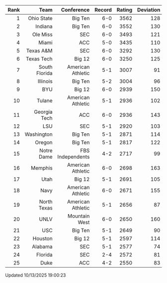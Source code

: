 | Rank  | Team                 | Conference           | Record   | Rating | Deviation |
| ---:  | ---:                 | ---:                 | ---:     | ---:   | ---:      |
| 1     | Ohio State           | Big Ten              | 6-0      | 3562   | 128       |
| 2     | Indiana              | Big Ten              | 6-0      | 3552   | 130       |
| 3     | Ole Miss             | SEC                  | 6-0      | 3493   | 121       |
| 4     | Miami                | ACC                  | 5-0      | 3435   | 110       |
| 5     | Texas A&M            | SEC                  | 6-0      | 3292   | 130       |
| 6     | Texas Tech           | Big 12               | 6-0      | 3250   | 125       |
| 7     | South Florida        | American Athletic    | 5-1      | 3007   | 91        |
| 8     | Illinois             | Big Ten              | 5-2      | 3004   | 96        |
| 9     | BYU                  | Big 12               | 6-0      | 2939   | 150       |
| 10    | Tulane               | American Athletic    | 5-1      | 2936   | 102       |
| 11    | Georgia Tech         | ACC                  | 6-0      | 2936   | 143       |
| 12    | LSU                  | SEC                  | 5-1      | 2920   | 103       |
| 13    | Washington           | Big Ten              | 5-1      | 2871   | 114       |
| 14    | Oregon               | Big Ten              | 5-1      | 2817   | 122       |
| 15    | Notre Dame           | FBS Independents     | 4-2      | 2717   | 99        |
| 16    | Memphis              | American Athletic    | 6-0      | 2698   | 163       |
| 17    | Utah                 | Big 12               | 5-1      | 2691   | 105       |
| 18    | Navy                 | American Athletic    | 6-0      | 2671   | 155       |
| 19    | North Texas          | American Athletic    | 5-1      | 2656   | 87        |
| 20    | UNLV                 | Mountain West        | 6-0      | 2650   | 160       |
| 21    | USC                  | Big Ten              | 5-1      | 2649   | 90        |
| 22    | Houston              | Big 12               | 5-1      | 2597   | 114       |
| 23    | Alabama              | SEC                  | 5-1      | 2577   | 74        |
| 24    | Florida              | SEC                  | 2-4      | 2572   | 81        |
| 25    | Duke                 | ACC                  | 4-2      | 2550   | 83        |

Updated 10/13/2025 19:00:23
